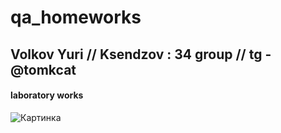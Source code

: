 # qa_homeworks
## Volkov Yuri // Ksendzov : 34 group // tg - @tomkcat
#### laboratory works
![Картинка](https://i.ytimg.com/vi/_-lP-Q7zF2w/hqdefault.jpg)
